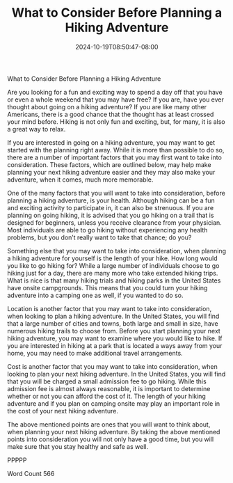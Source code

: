 ﻿---
title: "What to Consider Before Planning a Hiking Adventure"
date: 2024-10-19T08:50:47-08:00
description: "TXT Tips for Web Success"
featured_image: "/images/TXT.jpg"
tags: ["TXT"]
---

What to Consider Before Planning a Hiking Adventure

Are you looking for a fun and exciting way to spend a day off that you have or even a whole weekend that you may have free?  If you are, have you ever thought about going on a hiking adventure?  If you are like many other Americans, there is a good chance that the thought has at least crossed your mind before.  Hiking is not only fun and exciting, but, for many, it is also a great way to relax.  

If you are interested in going on a hiking adventure, you may want to get started with the planning right away. While it is more than possible to do so, there are a number of important factors that you may first want to take into consideration. These factors, which are outlined below, may help make planning your next hiking adventure easier and they may also make your adventure, when it comes, much more memorable.

One of the many factors that you will want to take into consideration, before planning a hiking adventure, is your health. Although hiking can be a fun and exciting activity to participate in, it can also be strenuous.  If you are planning on going hiking, it is advised that you go hiking on a trail that is designed for beginners, unless you receive clearance from your physician.  Most individuals are able to go hiking without experiencing any health problems, but you don’t really want to take that chance; do you?

Something else that you may want to take into consideration, when planning a hiking adventure for yourself is the length of your hike.  How long would you like to go hiking for?  While a large number of individuals choose to go hiking just for a day, there are many more who take extended hiking trips. What is nice is that many hiking trials and hiking parks in the United States have onsite campgrounds. This means that you could turn your hiking adventure into a camping one as well, if you wanted to do so.

Location is another factor that you may want to take into consideration, when looking to plan a hiking adventure. In the United States, you will find that a large number of cities and towns, both large and small in size, have numerous hiking trails to choose from. Before you start planning your next hiking adventure, you may want to examine where you would like to hike.  If you are interested in hiking at a park that is located a ways away from your home, you may need to make additional travel arrangements.  

Cost is another factor that you may want to take into consideration, when looking to plan your next hiking adventure. In the United States, you will find that you will be charged a small admission fee to go hiking. While this admission fee is almost always reasonable, it is important to determine whether or not you can afford the cost of it. The length of your hiking adventure and if you plan on camping onsite may play an important role in the cost of your next hiking adventure.

The above mentioned points are ones that you will want to think about, when planning your next hiking adventure.  By taking the above mentioned points into consideration you will not only have a good time, but you will make sure that you stay healthy and safe as well.

PPPPP

Word Count 566

